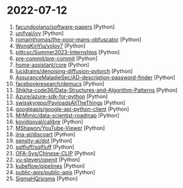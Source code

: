 # 2022-07-12

1. [facundoolano/software-papers](https://github.com/facundoolano/software-papers "📚 A curated list of papers for Software Engineers") [Python]
2. [unifyai/ivy](https://github.com/unifyai/ivy "The Unified Machine Learning Framework") [Python]
3. [romainthomas/the-poor-mans-obfuscator](https://github.com/romainthomas/the-poor-mans-obfuscator "Binary & scripts associated with The Poor Man's Obfuscator presentation") [Python]
4. [WongKinYiu/yolov7](https://github.com/WongKinYiu/yolov7 "Implementation of paper - YOLOv7: Trainable bag-of-freebies sets new state-of-the-art for real-time object detectors") [Python]
5. [pittcsc/Summer2023-Internships](https://github.com/pittcsc/Summer2023-Internships "Collection of Summer 2023 tech internships!") [Python]
6. [pre-commit/pre-commit](https://github.com/pre-commit/pre-commit "A framework for managing and maintaining multi-language pre-commit hooks.") [Python]
7. [home-assistant/core](https://github.com/home-assistant/core "🏡 Open source home automation that puts local control and privacy first.") [Python]
8. [lucidrains/denoising-diffusion-pytorch](https://github.com/lucidrains/denoising-diffusion-pytorch "Implementation of Denoising Diffusion Probabilistic Model in Pytorch") [Python]
9. [AssuranceMaladieSec/AD-description-password-finder](https://github.com/AssuranceMaladieSec/AD-description-password-finder "Retrieve AD accounts description and search for password in it") [Python]
10. [facebookresearch/demucs](https://github.com/facebookresearch/demucs "Code for the paper Hybrid Spectrogram and Waveform Source Separation") [Python]
11. [Shikha-code36/Data-Structures-and-Algorithm-Patterns](https://github.com/Shikha-code36/Data-Structures-and-Algorithm-Patterns "Data Structures and Algorithms Patterns that I followed ,implemented in Python") [Python]
12. [Azure/azure-sdk-for-python](https://github.com/Azure/azure-sdk-for-python "This repository is for active development of the Azure SDK for Python. For consumers of the SDK we recommend visiting our public developer docs at https://docs.microsoft.com/python/azure/ or our versioned developer docs at https://azure.github.io/azure-sdk-for-python.") [Python]
13. [swisskyrepo/PayloadsAllTheThings](https://github.com/swisskyrepo/PayloadsAllTheThings "A list of useful payloads and bypass for Web Application Security and Pentest/CTF") [Python]
14. [googleapis/google-api-python-client](https://github.com/googleapis/google-api-python-client "🐍 The official Python client library for Google's discovery based APIs.") [Python]
15. [MrMimic/data-scientist-roadmap](https://github.com/MrMimic/data-scientist-roadmap "Toturials coming with the data science roadmap picture.") [Python]
16. [kovidgoyal/calibre](https://github.com/kovidgoyal/calibre "The official source code repository for the calibre ebook manager") [Python]
17. [MShawon/YouTube-Viewer](https://github.com/MShawon/YouTube-Viewer "A multithreaded view bot for YouTube") [Python]
18. [jina-ai/discoart](https://github.com/jina-ai/discoart "Create Disco Diffusion artworks in one line") [Python]
19. [sensity-ai/dot](https://github.com/sensity-ai/dot "The Deepfake Offensive Toolkit") [Python]
20. [sqlfluff/sqlfluff](https://github.com/sqlfluff/sqlfluff "A SQL linter and auto-formatter for Humans") [Python]
21. [OFA-Sys/Chinese-CLIP](https://github.com/OFA-Sys/Chinese-CLIP "Chinese version of CLIP which achieves Chinese cross-modal retrieval and representation generation.") [Python]
22. [yu-steven/openit](https://github.com/yu-steven/openit "致力于打造免费无感的翻墙环境") [Python]
23. [kubeflow/pipelines](https://github.com/kubeflow/pipelines "Machine Learning Pipelines for Kubeflow") [Python]
24. [public-apis/public-apis](https://github.com/public-apis/public-apis "A collective list of free APIs") [Python]
25. [SigmaHQ/sigma](https://github.com/SigmaHQ/sigma "Generic Signature Format for SIEM Systems") [Python]
